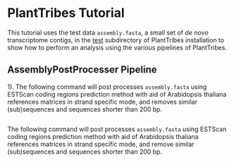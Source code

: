# PlantTribes Tutorial
This tutorial uses the test data `assembly.fasta`, a small set of *de novo* transcriptome contigs, in the [test](../test) subdirectory of PlantTribes installation to show how to perform an analysis using the various pipelines of PlantTribes.

## AssemblyPostProcesser Pipeline
1). The following command will post processes `assembly.fasta` using ESTScan coding regions prediction method with aid of Arabidopsis thaliana  references matrices in strand specific mode, and removes similar (sub)sequences and sequences shorter than 200 bp.
```
```




The following command will post processes `assembly.fasta` using ESTScan coding regions prediction method with aid of Arabidopsis thaliana  references matrices in strand specific mode, and remove similar (sub)sequences and sequences shorter than 200 bp.
